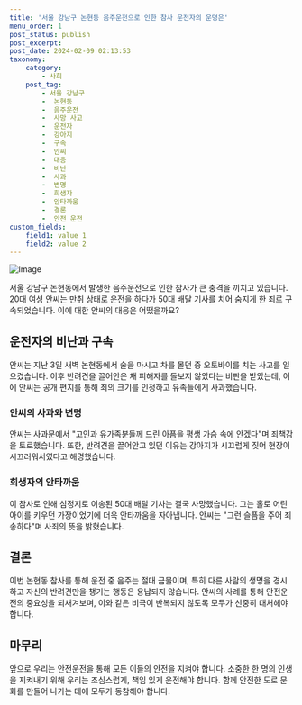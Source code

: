 ```yaml
---
title: '서울 강남구 논현동 음주운전으로 인한 참사 운전자의 운명은'
menu_order: 1
post_status: publish
post_excerpt: 
post_date: 2024-02-09 02:13:53
taxonomy:
    category:
        - 사회
    post_tag:
        - 서울 강남구
        -  논현동
        -  음주운전
        -  사망 사고
        -  운전자
        -  강아지
        -  구속
        -  안씨
        -  대응
        -  비난
        -  사과
        -  변명
        -  희생자
        -  안타까움
        -  결론
        -  안전 운전
custom_fields:
    field1: value 1
    field2: value 2
---
```


![Image](https://imgnews.pstatic.net/image/014/2024/02/08/0005140073_001_20240208151702044.jpg?type=w647)

서울 강남구 논현동에서 발생한 음주운전으로 인한 참사가 큰 충격을 끼치고 있습니다. 20대 여성 안씨는 만취 상태로 운전을 하다가 50대 배달 기사를 치어 숨지게 한 죄로 구속되었습니다. 이에 대한 안씨의 대응은 어땠을까요?
## 운전자의 비난과 구속
안씨는 지난 3일 새벽 논현동에서 술을 마시고 차를 몰던 중 오토바이를 치는 사고를 일으켰습니다. 이후 반려견을 끌어안은 채 피해자를 돌보지 않았다는 비판을 받았는데, 이에 안씨는 공개 편지를 통해 죄의 크기를 인정하고 유족들에게 사과했습니다.
### 안씨의 사과와 변명
안씨는 사과문에서 "고인과 유가족분들께 드린 아픔을 평생 가슴 속에 안겠다"며 죄책감을 토로했습니다. 또한, 반려견을 끌어안고 있던 이유는 강아지가 시끄럽게 짖어 현장이 시끄러워서였다고 해명했습니다.
### 희생자의 안타까움
이 참사로 인해 심정지로 이송된 50대 배달 기사는 결국 사망했습니다. 그는 홀로 어린아이를 키우던 가장이었기에 더욱 안타까움을 자아냅니다. 안씨는 "그런 슬픔을 주어 죄송하다"며 사죄의 뜻을 밝혔습니다.
## 결론
이번 논현동 참사를 통해 운전 중 음주는 절대 금물이며, 특히 다른 사람의 생명을 경시하고 자신의 반려견만을 챙기는 행동은 용납되지 않습니다. 안씨의 사례를 통해 안전운전의 중요성을 되새겨보며, 이와 같은 비극이 반복되지 않도록 모두가 신중히 대처해야 합니다.
## 마무리
앞으로 우리는 안전운전을 통해 모든 이들의 안전을 지켜야 합니다. 소중한 한 명의 인생을 지켜내기 위해 우리는 조심스럽게, 책임 있게 운전해야 합니다. 함께 안전한 도로 문화를 만들어 나가는 데에 모두가 동참해야 합니다.
